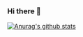 ### Hi there 👋

[![Anurag's github stats](https://github-readme-stats.vercel.app/api?username=Rahgomes&hide=prs,contribs&show_icons=true&theme=synthwave&hide_title)](https://github.com/Rahgomes/github-readme-stats)
